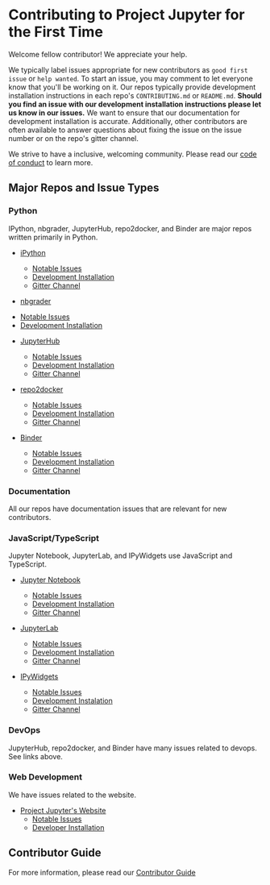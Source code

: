 # Contributing to Project Jupyter for the First Time

Welcome fellow contributor! We appreciate your help.

We typically label issues appropriate for new contributors as `good first issue` or `help wanted`.  To start an issue, you may comment to let everyone know that you'll be working on it.  Our repos typically provide development installation instructions in each repo's `CONTRIBUTING.md` or `README.md`.  **Should you find an issue with our development installation instructions please let us know in our issues.**  We want to ensure that our documentation for development installation is accurate.  Additionally, other contributors are often available to answer questions about fixing the issue on the issue number or on the repo's gitter channel.

We strive to have a inclusive, welcoming community.  Please read our [code of conduct](https://github.com/jupyter/governance/blob/master/conduct/code_of_conduct.md) to learn more.

## Major Repos and Issue Types

### Python

IPython, nbgrader, JupyterHub, repo2docker, and Binder are major repos written primarily in Python.

* [iPython](https://github.com/ipython/ipython)
  - [Notable Issues](https://github.com/ipython/ipython/issues?q=is%3Aissue+is%3Aopen+label%3A%22good+first+issue%22)
  - [Development Installation](https://github.com/ipython/ipython#development-and-instant-running)
  - [Gitter Channel](https://gitter.im/ipython/ipython)
 
 * [nbgrader](https://github.com/jupyter/nbgrader)
  - [Notable Issues](https://github.com/jupyter/nbgrader/issues?q=is%3Aissue+is%3Aopen+label%3A%22good+first+issue%22)
  - [Development Installation](https://nbgrader.readthedocs.io/en/latest/contributor_guide/installation_developer.html)
  
* [JupyterHub](https://github.com/jupyterhub/jupyterhub)
  - [Notable Issues](https://github.com/jupyterhub/jupyterhub/issues?q=is%3Aissue+is%3Aopen+label%3A%22help+wanted%22)
  - [Development Installation](https://github.com/jupyterhub/jupyterhub#contributing)
  - [Gitter Channel](https://gitter.im/jupyterhub/jupyterhub)

* [repo2docker](https://github.com/jupyter/repo2docker)
  - [Notable Issues](https://github.com/jupyter/repo2docker/issues?q=is%3Aissue+is%3Aopen+label%3A%22help+wanted%22)
  - [Development Installation](https://github.com/jupyter/repo2docker#installation)
  - [Gitter Channel](https://gitter.im/jupyterhub/jupyterhub)
  
* [Binder](https://github.com/jupyterhub/binderhub)
  - [Notable Issues](https://github.com/jupyterhub/binderhub/issues?q=is%3Aopen+is%3Aissue+label%3A%22help+wanted%22)
  - [Development Installation](https://github.com/jupyterhub/binderhub/blob/master/CONTRIBUTING.md)
  - [Gitter Channel](https://gitter.im/jupyterhub/binder)
  
### Documentation

All our repos have documentation issues that are relevant for new contributors.

### JavaScript/TypeScript

Jupyter Notebook, JupyterLab, and IPyWidgets use JavaScript and TypeScript.

* [Jupyter Notebook](https://github.com/jupyter/notebook)
  - [Notable Issues](https://github.com/jupyter/notebook/issues?q=is%3Aissue+is%3Aopen+label%3A%22tag%3ANew+Contributor%22)
  - [Development Installation](https://github.com/jupyter/notebook/blob/master/CONTRIBUTING.rst)
  - [Gitter Channel](https://gitter.im/jupyter/notebook)
  
* [JupyterLab](https://github.com/jupyterlab/jupyterlab)
  - [Notable Issues](https://github.com/jupyterlab/jupyterlab/issues?q=is%3Aopen+is%3Aissue+label%3A%22status%3AHelp+Wanted%22)
  - [Development Installation](https://github.com/jupyterlab/jupyterlab/blob/master/CONTRIBUTING.md)
  - [Gitter Channel](https://gitter.im/jupyterlab/jupyterlab)
  
* [IPyWidgets](https://github.com/jupyter-widgets/ipywidgets)
  - [Notable Issues](https://github.com/jupyter-widgets/ipywidgets/issues?q=is%3Aissue+is%3Aopen+label%3A%22good+first+issue%22)
  - [Development Instalation](https://ipywidgets.readthedocs.io/en/latest/dev_install.html)
  - [Gitter Channel](https://gitter.im/jupyter-widgets/Lobby)

### DevOps

JupyterHub, repo2docker, and Binder have many issues related to devops.  See links above.

### Web Development

We have issues related to the website.

* [Project Jupyter's Website](https://github.com/jupyter/jupyter.github.io/)
  - [Notable Issues](https://github.com/jupyter/jupyter.github.io/issues?q=is%3Aissue+is%3Aopen+label%3Asprint-friendly)
  - [Developer Installation](https://github.com/jupyter/jupyter.github.io#quick-local-testing)


## Contributor Guide

For more information, please read our [Contributor Guide](https://jupyter.readthedocs.io/en/latest/contributor/content-contributor.html)

